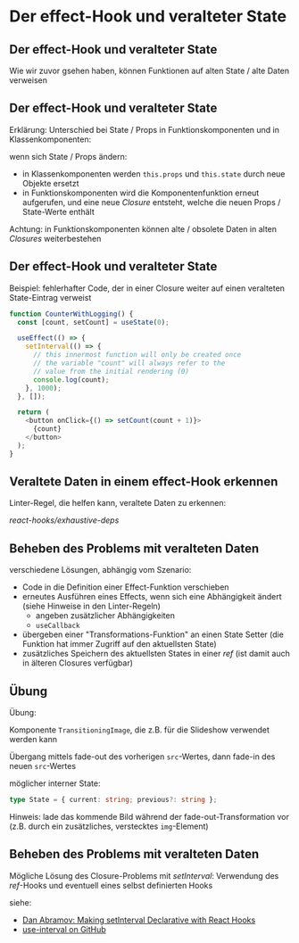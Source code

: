 # Der effect-Hook und veralteter State

## Der effect-Hook und veralteter State

Wie wir zuvor gsehen haben, können Funktionen auf alten State / alte Daten verweisen

## Der effect-Hook und veralteter State

Erklärung: Unterschied bei State / Props in Funktionskomponenten und in Klassenkomponenten:

wenn sich State / Props ändern:

- in Klassenkomponenten werden `this.props` und `this.state` durch neue Objekte ersetzt
- in Funktionskomponenten wird die Komponentenfunktion erneut aufgerufen, und eine neue _Closure_ entsteht, welche die neuen Props / State-Werte enthält

Achtung: in Funktionskomponenten können alte / obsolete Daten in alten _Closures_ weiterbestehen

## Der effect-Hook und veralteter State

Beispiel: fehlerhafter Code, der in einer Closure weiter auf einen veralteten State-Eintrag verweist

```js
function CounterWithLogging() {
  const [count, setCount] = useState(0);

  useEffect(() => {
    setInterval(() => {
      // this innermost function will only be created once
      // the variable "count" will always refer to the
      // value from the initial rendering (0)
      console.log(count);
    }, 1000);
  }, []);

  return (
    <button onClick={() => setCount(count + 1)}>
      {count}
    </button>
  );
}
```

## Veraltete Daten in einem effect-Hook erkennen

Linter-Regel, die helfen kann, veraltete Daten zu erkennen:

_react-hooks/exhaustive-deps_

## Beheben des Problems mit veralteten Daten

verschiedene Lösungen, abhängig vom Szenario:

- Code in die Definition einer Effect-Funktion verschieben
- erneutes Ausführen eines Effects, wenn sich eine Abhängigkeit ändert (siehe Hinweise in den Linter-Regeln)
  - angeben zusätzlicher Abhängigkeiten
  - `useCallback`
- übergeben einer "Transformations-Funktion" an einen State Setter (die Funktion hat immer Zugriff auf den aktuellsten State)
- zusätzliches Speichern des aktuellsten States in einer _ref_ (ist damit auch in älteren Closures verfügbar)

## Übung

Übung:

Komponente `TransitioningImage`, die z.B. für die Slideshow verwendet werden kann

Übergang mittels fade-out des vorherigen `src`-Wertes, dann fade-in des neuen `src`-Wertes

möglicher interner State:

```ts
type State = { current: string; previous?: string };
```

Hinweis: lade das kommende Bild während der fade-out-Transformation vor (z.B. durch ein zusätzliches, verstecktes `img`-Element)

## Beheben des Problems mit veralteten Daten

Mögliche Lösung des Closure-Problems mit _setInterval_: Verwendung des _ref_-Hooks und eventuell eines selbst definierten Hooks

siehe:

- [Dan Abramov: Making setInterval Declarative with React Hooks](https://overreacted.io/making-setinterval-declarative-with-react-hooks/)
- [use-interval on GitHub](https://github.com/donavon/use-interval)
